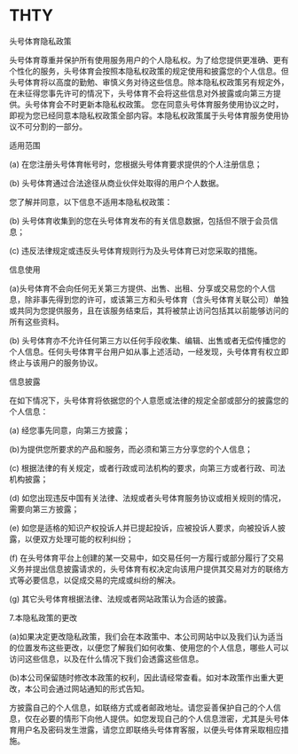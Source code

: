 # THTY

头号体育隐私政策

头号体育尊重并保护所有使用服务用户的个人隐私权。为了给您提供更准确、更有个性化的服务，头号体育会按照本隐私权政策的规定使用和披露您的个人信息。但头号体育将以高度的勤勉、审慎义务对待这些信息。除本隐私权政策另有规定外，在未征得您事先许可的情况下，头号体育不会将这些信息对外披露或向第三方提供。头号体育会不时更新本隐私权政策。 您在同意头号体育服务使用协议之时，即视为您已经同意本隐私权政策全部内容。本隐私权政策属于头号体育服务使用协议不可分割的一部分。

适用范围

(a) 在您注册头号体育帐号时，您根据头号体育要求提供的个人注册信息；

(b) 头号体育通过合法途径从商业伙伴处取得的用户个人数据。

您了解并同意，以下信息不适用本隐私权政策：

(b) 头号体育收集到的您在头号体育发布的有关信息数据，包括但不限于会员信息；

(c) 违反法律规定或违反头号体育规则行为及头号体育已对您采取的措施。

信息使用

(a)头号体育不会向任何无关第三方提供、出售、出租、分享或交易您的个人信息，除非事先得到您的许可，或该第三方和头号体育（含头号体育关联公司）单独或共同为您提供服务，且在该服务结束后，其将被禁止访问包括其以前能够访问的所有这些资料。

(b) 头号体育亦不允许任何第三方以任何手段收集、编辑、出售或者无偿传播您的个人信息。任何头号体育平台用户如从事上述活动，一经发现，头号体育有权立即终止与该用户的服务协议。

信息披露

在如下情况下，头号体育将依据您的个人意愿或法律的规定全部或部分的披露您的个人信息：

(a) 经您事先同意，向第三方披露；

(b)为提供您所要求的产品和服务，而必须和第三方分享您的个人信息；

(c) 根据法律的有关规定，或者行政或司法机构的要求，向第三方或者行政、司法机构披露；

(d) 如您出现违反中国有关法律、法规或者头号体育服务协议或相关规则的情况，需要向第三方披露；

(e) 如您是适格的知识产权投诉人并已提起投诉，应被投诉人要求，向被投诉人披露，以便双方处理可能的权利纠纷；

(f) 在头号体育平台上创建的某一交易中，如交易任何一方履行或部分履行了交易义务并提出信息披露请求的，头号体育有权决定向该用户提供其交易对方的联络方式等必要信息，以促成交易的完成或纠纷的解决。

(g) 其它头号体育根据法律、法规或者网站政策认为合适的披露。

7.本隐私政策的更改

(a)如果决定更改隐私政策，我们会在本政策中、本公司网站中以及我们认为适当的位置发布这些更改，以便您了解我们如何收集、使用您的个人信息，哪些人可以访问这些信息，以及在什么情况下我们会透露这些信息。

(b)本公司保留随时修改本政策的权利，因此请经常查看。如对本政策作出重大更改，本公司会通过网站通知的形式告知。

方披露自己的个人信息，如联络方式或者邮政地址。请您妥善保护自己的个人信息，仅在必要的情形下向他人提供。如您发现自己的个人信息泄密，尤其是头号体育用户名及密码发生泄露，请您立即联络头号体育客服，以便头号体育采取相应措施。
